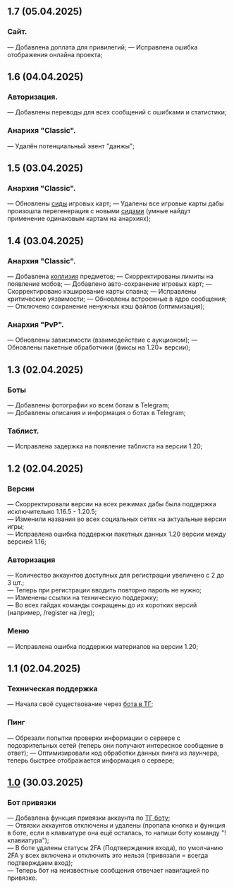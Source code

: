 ## 1.7 (05.04.2025)

### Сайт.
— Добавлена доплата для привилегий;
— Исправлена ошибка отображения онлайна проекта;

## 1.6 (04.04.2025)

### Авторизация.
— Добавлены переводы для всех сообщений с ошибками и статистики;

### Анарихя "Classic".
— Удалён потенциальный эвент "данжы";

## 1.5 (03.04.2025)

### Анархия "Classic".
— Обновлены [сиды](https://minecraft.fandom.com/wiki/Seeds) игровых карт;
— Удалены все игровые карты дабы произошла перегенерация с новыми [сидами](https://minecraft.fandom.com/wiki/Seeds) (умные найдут применение одинаковым картам на анархиях);

## 1.4 (03.04.2025)

### Анархия "Classic".
— Добавлена [коллизия](https://www.mcpk.wiki/wiki/Collisions) предметов;
— Скорректированы лимиты на появление мобов;
— Добавлено авто-сохранение игровых карт;
— Скорректировано кэширование карты спавна;
— Исправлены критические уязвимости;
— Обновлены встроенные в ядро сообщения;
— Отключено сохранение ненужных кэш файлов (оптимизация);

### Анархия "PvP".
— Обновлены зависимости (взаимодействие с аукционом);
— Обновлены пакетные обработчики (фиксы на 1.20+ версии);

## 1.3 (02.04.2025)

### Боты
— Добавлены фотографии ко всем ботам в Telegram;  
— Добавлены описания и информация о ботах в Telegram;  

### Таблист.
— Исправлена задержка на появление таблиста на версии 1.20;

## 1.2 (02.04.2025)

### Версии
— Скорректировали версии на всех режимах дабы была поддержка исключительно 1.16.5 - 1.20.5;  
— Изменили названия во всех социальных сетях на актуальные версии игры;  
— Исправлена ошибка поддержки пакетных данных 1.20 версии между версией 1.16;  

### Авторизация
— Количество аккаунтов доступных для регистрации увеличено с 2 до 3 шт.;  
— Теперь при регистрации вводить повторно пароль не нужно;  
— Изменены ссылки на техническую поддержку;  
— Во всех гайдах команды сокращены до их коротких версий (например, /register на /reg);  

### Меню
— Исправлена ошибка поддержки материалов на версии 1.20;  

## 1.1 (02.04.2025)

### Техническая поддержка
— Начала своё существование через [бота в ТГ](t.me/agetimehelpbot);

### Пинг
— Обрезали попытки проверки информации о сервере с подозрительных сетей (теперь они получают интересное сообщение в ответ);
— Оптимизировали код обработки данных пинга из лаунчера, теперь быстрее отображается информация о сервере;

## [1.0](https://t.me/agetime_dev/70) (30.03.2025)

### Бот привязки
— Добавлена функция привязки аккаунта по [ТГ боту](t.me/agetimebot);  
— Отвязки аккаунтов отключены и удалены (пропала кнопка и функция в боте, если в клавиатуре она ещё осталась, то напиши боту команду "!клавиатура");  
— В боте удалены статусы 2FA (Подтверждения входа), по умолчанию 2FA у всех включена и отключить это нельзя (привязали = всегда подтверждаем вход);  
— Теперь бот на неизвестные сообщения отвечает навигацией по привязке.  